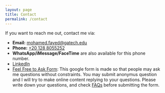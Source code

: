 ```yaml
---
layout: page
title: Contact
permalink: /contact
---
```



If you want to reach me out, contact me via:

- **Email:** [mohamed.fayed@gatech.edu](mailto:mohamed.fayed@gatech.edu)
- **Phone:** [+20 128 8055252](tel:+201288055252)
- **WhatsApp/iMessage/FaceTime** are also available for this phone number.
- [LinkedIn](https://www.linkedin.com/in/mohamed-fayed-676481111/)
- [Feel Free to Ask Form](https://docs.google.com/forms/d/e/1FAIpQLSdUC1lOM3vhnBrSVzWlRDP7FcndQII0OtE4nEG8UQnv0yQNmg/viewform?usp=sf_link): This google form is made so that people may ask me questions without constraints. You may submit anonymus question and I will try to make online content replying to your questions. Please write down your questions, and check [FAQs](/faqs.html) before submitting the form.


